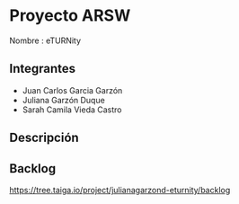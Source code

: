# Proyecto ARSW
Nombre : eTURNity

## Integrantes
- Juan Carlos Garcia Garzón
- Juliana Garzón Duque
- Sarah Camila Vieda Castro

## Descripción 

## Backlog

https://tree.taiga.io/project/julianagarzond-eturnity/backlog
